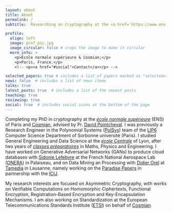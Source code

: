 ```yaml
---
layout: about
title: About
permalink: /
subtitle:  Researching on Cryptography at the <a href='https://www.ens.psl.eu/'>école normale supérieure</a> and <a href="https://cosmian.com/">Cosmian</a>, Paris, France.  # <a href='#'>Affiliations</a>. Address. Contacts. Moto. Etc.

profile:
  align: left
  image: prof_pic.jpg
  image_circular: false # crops the image to make it circular
  more_info: >
    <p>École normale supérieure & Cosmian;</p>
    <p>Paris, France.</p>
    <!-- <p><a href="#social">Contact</a></p> -->

selected_papers: true # includes a list of papers marked as "selected={true}"
news: false  # includes a list of news items
talks: true
latest_posts: true  # includes a list of the newest posts
teaching: true
reviewing: true
social: true  # includes social icons at the bottom of the page
---
```


Completing my PhD in cryptography at the *<a href='https://www.ens.psl.eu/'>école normale supérieure</a>* (ENS) of Paris and <a href="https://cosmian.com/">Cosmian</a>, advised by Pr. <a href="https://www.di.ens.fr/david.pointcheval/index.php">David Pointcheval</a>.
I was previously a Research Engineer in the Polynomial Systems (<a href="https://www-polsys.lip6.fr/">PolSys</a>) team of the <a href="https://www.lip6.fr/">LIP6</a> Computer Science Department of Sorbonne université (Paris). I studied General Engineering and Data Science at the *<a href="https://www.ec-lyon.fr/">école Centrale</a>* of Lyon, after two years of *<a href="https://www.stanislas.fr/unite-pedagogique/classes-preparatoires/filieres/cpge-scientifiques/">classes préparatoires</a>* in Maths, Physics and Engineering.
I have worked on Generative Adversarial Networks (GANs) to produce cloud databases with <a href="https://www.researchgate.net/profile/Sidonie-Lefebvre">Sidonie Lefebvre</a> at the French National Aerospace Lab (<a href="https://www.onera.fr/en">ONERA</a>) in Palaiseau, and on Data Mining an Processing with <a href="https://ch.linkedin.com/in/didierorel">Didier Orel</a> at <a href="https://www.tamedia.ch/fr/">Tamedia</a> in Lausanne, namely working on the <a href="https://offshoreleaks.icij.org/pages/credits">Paradise Papers</a> in partnership with the <a href="https://offshoreleaks.icij.org/">ICIJ</a>.

<!-- Write your biography here. Tell the world about yourself. Link to your favorite [subreddit](http://reddit.com). You can put a picture in, too. The code is already in, just name your picture `prof_pic.jpg` and put it in the `assets/img/` folder. -->

<!-- Put your address / P.O. box / other info right below your picture. You can also disable any of these elements by editing `profile` property of the YAML header of your `_pages/about.md`. Edit `_bibliography/papers.bib` and Jekyll will render your [publications page](/al-folio/publications/) automatically. -->

My research interests are focused on Asymmetric Cryptography, with works on Verifiable Computations on Homomorphic Ciphertexts, Functional Encryption, Registration-Based Encryption and Key-Encapsulation Mechanisms. I am also working on Standardization at the European Telecommunications Standards Institute (<a href="https://www.etsi.org/">ETSI</a>) on behalf of <a href="https://cosmian.com/">Cosmian</a>.

<!-- Link to your social media connections, too. This theme is set up to use [Font Awesome icons](https://fontawesome.com/) and [Academicons](https://jpswalsh.github.io/academicons/), like the ones below. Add your Facebook, Twitter, LinkedIn, Google Scholar, or just disable all of them. -->